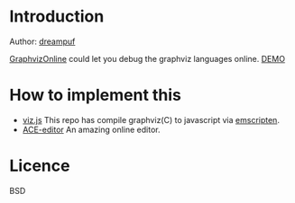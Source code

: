# Introduction

Author: [dreampuf](https://github.com/dreampuf/)

[GraphvizOnline](https://github.com/dreampuf/GraphvizOnline) could let you debug the graphviz languages online. [DEMO](http://dreampuf.github.io/GraphvizOnline/)

# How to implement this

- [viz.js](https://github.com/mdaines/viz.js) This repo has compile graphviz(C) to javascript via [emscripten](https://github.com/kripken/emscripten).
- [ACE-editor](http://ace.ajax.org/) An amazing online editor.

# Licence 

BSD
